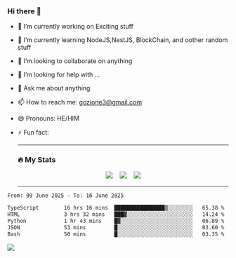 ### Hi there 👋

<!--
**charlieScript/charlieScript** is a ✨ _special_ ✨ repository because its `README.md` (this file) appears on your GitHub profile.

Here are some ideas to get you started: -->

- 🔭 I’m currently working on Exciting stuff
- 🌱 I’m currently learning NodeJS,NestJS, BlockChain, and oother random stuff
- 👯 I’m looking to collaborate on anything
- 🤔 I’m looking for help with ...
- 💬 Ask me about anything
- 📫 How to reach me: gozione3@gmail.com
- 😄 Pronouns: HE/HIM
- ⚡ Fun fact:


  ---

  ### :fire: My Stats

  <div id="stats" align="center">
  <img src="http://github-readme-streak-stats.herokuapp.com?user=charlieScript&theme=dark&date_format=M%20j%5B%2C%20Y%5D" />&nbsp;&nbsp;&nbsp;
  <img src="https://github-readme-stats.vercel.app/api/top-langs/?username=charlieScript&layout=compact&theme=vision-friendly-dark"/>&nbsp;&nbsp;&nbsp;
  <img src="https://github-readme-stats.vercel.app/api?username=charlieScript&show_icons=true&theme=radical"/>
  </div>

  ---



<!--START_SECTION:waka-->

```txt
From: 09 June 2025 - To: 16 June 2025

TypeScript        16 hrs 16 mins  ████████████████▒░░░░░░░░   65.38 %
HTML              3 hrs 32 mins   ███▓░░░░░░░░░░░░░░░░░░░░░   14.24 %
Python            1 hr 43 mins    █▓░░░░░░░░░░░░░░░░░░░░░░░   06.89 %
JSON              53 mins         █░░░░░░░░░░░░░░░░░░░░░░░░   03.60 %
Bash              50 mins         █░░░░░░░░░░░░░░░░░░░░░░░░   03.35 %
```

<!--END_SECTION:waka-->
![](https://komarev.com/ghpvc/?username=charlieScript)
